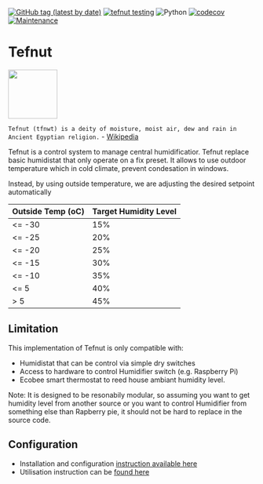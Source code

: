 [![GitHub tag (latest by date)](https://img.shields.io/github/v/tag/marcolivierarsenault/tefnut?label=latest%20version)](https://github.com/marcolivierarsenault/tefnut/tags) [![tefnut testing](https://github.com/marcolivierarsenault/tefnut/actions/workflows/python-app.yml/badge.svg?branch=main)](https://github.com/marcolivierarsenault/tefnut/actions/workflows/python-app.yml) ![Python](https://img.shields.io/badge/python-3.8%20%7C%203.9%20%7C%203.10%20%7C%203.11-blue) [![codecov](https://codecov.io/gh/marcolivierarsenault/tefnut/branch/main/graph/badge.svg?token=WCYXQXQVO3)](https://codecov.io/gh/marcolivierarsenault/tefnut) [![Maintenance](https://img.shields.io/badge/Maintained%3F-yes-green.svg)](https://github.com/marcolivierarsenault/tefnut/graphs/commit-activity)

# Tefnut

<img src='https://upload.wikimedia.org/wikipedia/commons/thumb/e/e1/Shu_with_feather.svg/640px-Shu_with_feather.svg.png' width='100'>

`Tefnut (tfnwt) is a deity of moisture, moist air, dew and rain in Ancient Egyptian religion.` - [Wikipedia](https://en.wikipedia.org/wiki/Tefnut)

Tefnut is a control system to manage central humidificatior. Tefnut replace basic humidistat that only operate on a fix preset. It allows to use outdoor temperature which in cold climate, prevent condesation in windows.

Instead, by using outside temperature, we are adjusting the desired setpoint automatically

| Outside Temp (oC) | Target Humidity Level |
| ----------------- | --------------------- |
| <= -30            | 15%                   |
| <= -25            | 20%                   |
| <= -20            | 25%                   |
| <= -15            | 30%                   |
| <= -10            | 35%                   |
| <= 5              | 40%                   |
| > 5               | 45%                   |

## Limitation

This implementation of Tefnut is only compatible with:

- Humidistat that can be control via simple dry switches
- Access to hardware to control Humidifier switch (e.g. Raspberry Pi)
- Ecobee smart thermostat to reed house ambiant humidity level.

Note: It is designed to be resonabily modular, so assuming you want to get humidity level from another source or you want to control Humidifier from something else than Rapberry pie, it should not be hard to replace in the source code.

## Configuration

- Installation and configuration [instruction available here](https://github.com/marcolivierarsenault/tefnut/wiki/Installation)
- Utilisation instruction can be [found here](https://github.com/marcolivierarsenault/tefnut/wiki/Usage)
